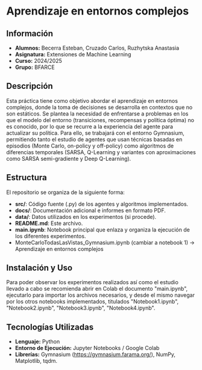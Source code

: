 # Aprendizaje en entornos complejos

## Información
- **Alumnos:** Becerra Esteban, Cruzado Carlos, Ruzhytska Anastasia
- **Asignatura:** Extensiones de Machine Learning
- **Curso:** 2024/2025
- **Grupo:** BFARCE

## Descripción
Esta práctica tiene como objetivo abordar el aprendizaje en entornos complejos, donde la toma de decisiones se desarrolla en contextos que no son estáticos. Se plantea la necesidad de enfrentarse a problemas en los que el modelo del entorno (transiciones, recompensas y política óptima) no es conocido, por lo que se recurre a la experiencia del agente para actualizar su política. Para ello, se trabajará con el entorno Gymnasium, permitiendo tanto el estudio de agentes que usan técnicas basadas en episodios (Monte Carlo, on-policy y off-policy) como algoritmos de diferencias temporales (SARSA, Q-Learning y variantes con aproximaciones como SARSA semi-gradiente y Deep Q-Learning).

## Estructura
El repositorio se organiza de la siguiente forma:
- **src/**: Código fuente (.py) de los agentes y algoritmos implementados.
- **docs/**: Documentación adicional e informes en formato PDF.
- **data/**: Datos utilizados en los experimentos (si procede).
- **README.md**: Este archivo.
- **main.ipynb**: Notebook principal que enlaza y organiza la ejecución de los diferentes experimentos.
- MonteCarloTodasLasVistas_Gymnasium.ipynb (cambiar a notebook 1) -> Aprendizaje en entornos complejos

## Instalación y Uso
Para poder observar los experimentos realizados así como el estudio llevado a cabo se recomienda abrir en Colab el documento "main.ipynb", ejecutarlo para importar los archivos necesarios, y desde el mismo navegar por los otros notebooks implementados, titulados "Notebook1.ipynb", "Notebook2.ipynb", "Notebook3.ipynb", "Notebook4.ipynb".

## Tecnologías Utilizadas
- **Lenguaje:** Python
- **Entorno de Ejecución:** Jupyter Notebooks / Google Colab
- **Librerías:** Gymnasium (https://gymnasium.farama.org/), NumPy, Matplotlib, tqdm.
